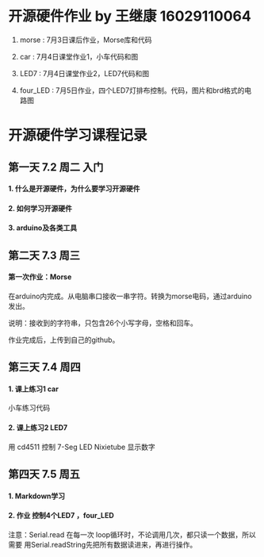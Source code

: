 ﻿# 开源硬件作业 by 王继康 16029110064
1. morse : 7月3日课后作业，Morse库和代码

2. car      : 7月4日课堂作业1，小车代码和图

3. LED7   : 7月4日课堂作业2，LED7代码和图

4. four_LED : 7月5日作业，四个LED7灯排布控制。代码，图片和brd格式的电路图

# 开源硬件学习课程记录
## 第一天 7.2 周二  入门
#### 1. 什么是开源硬件，为什么要学习开源硬件
#### 2. 如何学习开源硬件
#### 3. arduino及各类工具

## 第二天 7.3 周三 
#### 第一次作业：Morse
在arduino内完成。从电脑串口接收一串字符。转换为morse电码，通过arduino发出。

说明：接收到的字符串，只包含26个小写字母，空格和回车。

作业完成后，上传到自己的github。

## 第三天 7.4 周四
#### 1. 课上练习1  car
小车练习代码
#### 2. 课上练习2  LED7
用 cd4511 控制 7-Seg LED Nixietube 显示数字


## 第四天 7.5 周五
#### 1. Markdown学习
#### 2. 作业 控制4个LED7 ，four_LED
注意：Serial.read 在每一次 loop循环时，不论调用几次，都只读一个数据，所以需要
用Serial.readString先把所有数据读进来，再进行操作。
